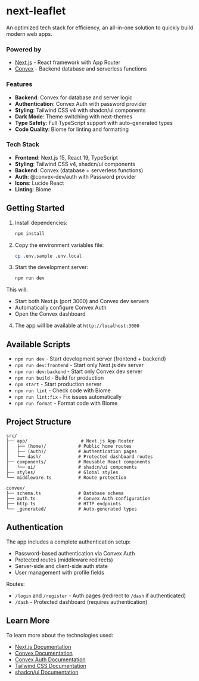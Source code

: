 # next-leaflet

An optimized tech stack for efficiency, an all-in-one solution to quickly build modern web apps.

### Powered by

- [Next.js](https://nextjs.org) - React framework with App Router
- [Convex](https://convex.dev) - Backend database and serverless functions

### Features

- **Backend**: Convex for database and server logic
- **Authentication**: Convex Auth with password provider
- **Styling**: Tailwind CSS v4 with shadcn/ui components
- **Dark Mode**: Theme switching with next-themes
- **Type Safety**: Full TypeScript support with auto-generated types
- **Code Quality**: Biome for linting and formatting

### Tech Stack

- **Frontend**: Next.js 15, React 19, TypeScript
- **Styling**: Tailwind CSS v4, shadcn/ui components
- **Backend**: Convex (database + serverless functions)
- **Auth**: @convex-dev/auth with Password provider
- **Icons**: Lucide React
- **Linting**: Biome

## Getting Started

1. Install dependencies:
	```bash
	npm install
	```

2. Copy the environment variables file:
	```bash
	cp .env.sample .env.local
	```

3. Start the development server:
	```bash
	npm run dev
	```

This will:
- Start both Next.js (port 3000) and Convex dev servers
- Automatically configure Convex Auth
- Open the Convex dashboard

4. The app will be available at `http://localhost:3000`

## Available Scripts

- `npm run dev` - Start development server (frontend + backend)
- `npm run dev:frontend` - Start only Next.js dev server
- `npm run dev:backend` - Start only Convex dev server
- `npm run build` - Build for production
- `npm start` - Start production server
- `npm run lint` - Check code with Biome
- `npm run lint:fix` - Fix issues automatically
- `npm run format` - Format code with Biome

## Project Structure

```
src/
├── app/                    # Next.js App Router
│   ├── (home)/            # Public home routes
│   ├── (auth)/            # Authentication pages
│   └── dash/              # Protected dashboard routes
├── components/            # Reusable React components
│   └── ui/                # shadcn/ui components
├── styles/                # Global styles
└── middleware.ts          # Route protection

convex/
├── schema.ts              # Database schema
├── auth.ts                # Convex Auth configuration
├── http.ts                # HTTP endpoints
└── _generated/            # Auto-generated types
```

## Authentication

The app includes a complete authentication setup:
- Password-based authentication via Convex Auth
- Protected routes (middleware redirects)
- Server-side and client-side auth state
- User management with profile fields

Routes:
- `/login` and `/register` - Auth pages (redirect to `/dash` if authenticated)
- `/dash` - Protected dashboard (requires authentication)

## Learn More

To learn more about the technologies used:

- [Next.js Documentation](https://nextjs.org/docs)
- [Convex Documentation](https://docs.convex.dev/)
- [Convex Auth Documentation](https://labs.convex.dev/auth)
- [Tailwind CSS Documentation](https://tailwindcss.com/docs)
- [shadcn/ui Documentation](https://ui.shadcn.com/)
